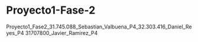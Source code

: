# Proyecto1-Fase-2
Proyecto1_Fase2_31.745.088_Sebastian_Valbuena_P4_32.303.416_Daniel_Reyes_P4 31707800_Javier_Ramirez_P4
